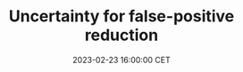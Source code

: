 ---
title: "Uncertainty for false-positive reduction"
date: 2023-02-23 16:00:00 CET
categories: meetup 
links:
location: V-01-022
logo: /assets/logo-default.png
talks:
- title: "Influence of uncertainty estimation techniques on false-positive reduction in liver lesion detection"
  speaker:
    name: "Ishaan Bhat"
    organization: UMC Utrecht/TU Eindhoven
    twitter: 
    github: ishaanb92
    scholar: NzpPmMYAAAAJ
    linkedin: ibhat
  abstract: |
    Deep learning techniques show success in detecting objects in medical images, but still suffer from false-positive predictions that may hinder accurate diagnosis. The estimated uncertainty of the neural network output has been used to flag incorrect predictions. We study the role played by features computed from neural network uncertainty estimates and shape-based features computed from binary predictions in reducing false positives in liver lesion detection by developing a classification-based post-processing step for different uncertainty estimation methods. We demonstrate an improvement in the lesion detection performance of the neural network (with respect to F1-score) for all uncertainty estimation methods on two datasets, comprising abdominal MR and CT images, respectively. We show that features computed from neural network uncertainty estimates tend not to contribute much toward reducing false positives. Our results show that factors like class imbalance (true over false positive ratio) and shape-based features extracted from uncertainty maps play an important role in distinguishing false positive from true positive predictions. 
    <br/>
    
    Our code can be found at https://github.com/ishaanb92/FPCPipeline.
    
---